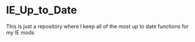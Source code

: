 # IE_Up_to_Date
This is just a repository where I keep all of the most up to date functions for my IE mods
